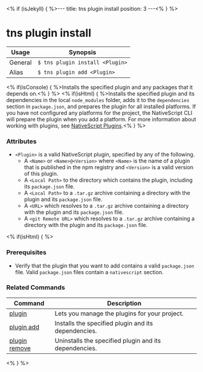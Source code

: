 <% if (isJekyll) { %>---
title: tns plugin install
position: 3
---<% } %>
# tns plugin install


Usage | Synopsis
------|-------
General | `$ tns plugin install <Plugin>`
Alias | `$ tns plugin add <Plugin>`

<% if(isConsole) { %>Installs the specified plugin and any packages that it depends on.<% } %>
<% if(isHtml) { %>Installs the specified plugin and its dependencies in the local `node_modules` folder, adds it to the `dependencies` section in `package.json`, and prepares the plugin for all installed platforms. If you have not configured any platforms for the project, the NativeScript CLI will prepare the plugin when you add a platform. For more information about working with plugins, see [NativeScript Plugins](https://github.com/NativeScript/nativescript-cli/blob/master/PLUGINS.md).<% } %>

### Attributes

* `<Plugin>` is a valid NativeScript plugin, specified by any of the following.
    * A `<Name>` or `<Name>@<Version>` where `<Name>` is the name of a plugin that is published in the npm registry and `<Version>` is a valid version of this plugin.
    * A `<Local Path>` to the directory which contains the plugin, including its `package.json` file.
    * A `<Local Path>` to a `.tar.gz` archive containing a directory with the plugin and its `package.json` file.
    * A `<URL>` which resolves to a `.tar.gz` archive containing a directory with the plugin and its `package.json` file.
    * A `<git Remote URL>` which resolves to a `.tar.gz` archive containing a directory with the plugin and its `package.json` file.

<% if(isHtml) { %>
### Prerequisites

* Verify that the plugin that you want to add contains a valid `package.json` file. Valid `package.json` files contain a `nativescript` section.

### Related Commands

Command | Description
----------|----------
[plugin](plugin.html) | Lets you manage the plugins for your project.
[plugin add](plugin-add.html) | Installs the specified plugin and its dependencies.
[plugin remove](plugin-remove.html) | Uninstalls the specified plugin and its dependencies.
<% } %>
